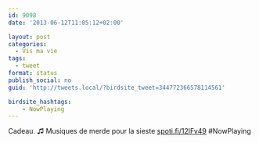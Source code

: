 ```yaml
---
id: 9098
date: '2013-06-12T11:05:12+02:00'

layout: post
categories:
  - Vis ma vie
tags:
  - tweet
format: status
publish_social: no
guid: 'http://tweets.local/?birdsite_tweet=344772366578114561'

birdsite_hashtags:
    - NowPlaying
---
```


Cadeau. ♫ Musiques de merde pour la sieste [spoti.fi/12lFv49](http://spoti.fi/12lFv49) #NowPlaying